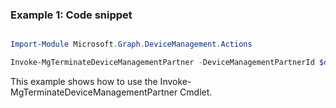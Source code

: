 ### Example 1: Code snippet

```powershell

Import-Module Microsoft.Graph.DeviceManagement.Actions

Invoke-MgTerminateDeviceManagementPartner -DeviceManagementPartnerId $deviceManagementPartnerId

```
This example shows how to use the Invoke-MgTerminateDeviceManagementPartner Cmdlet.

